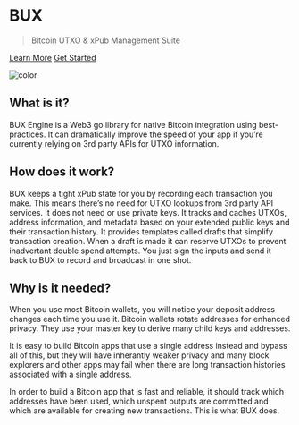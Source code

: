 # **BUX**

> Bitcoin UTXO & xPub Management Suite

[Learn More](#what-is-it)
[Get Started](getting_started.md)

![color](#ecfcff)

## What is it?

BUX Engine is a Web3 go library for native Bitcoin integration using best-practices. It can dramatically improve the speed of your app if you’re currently relying on 3rd party APIs for UTXO information.

## How does it work?

BUX keeps a tight xPub state for you by recording each transaction you make. This means there’s no need for UTXO lookups from 3rd party API services. It does not need or use private keys. It tracks and caches UTXOs, address information, and metadata based on your extended public keys and their transaction history. It provides templates called drafts that simplify transaction creation. When a draft is made it can reserve UTXOs to prevent inadvertant double spend attempts. You just sign the inputs and send it back to BUX to record and broadcast in one shot.

## Why is it needed?

When you use most Bitcoin wallets, you will notice your deposit address changes each time you use it. Bitcoin wallets rotate addresses for enhanced privacy. They use your master key to derive many child keys and addresses.

It is easy to build Bitcoin apps that use a single address instead and bypass all of this, but they will have inherantly weaker privacy and many block explorers and other apps may fail when there are long transaction histories associated with a single address.

In order to build a Bitcoin app that is fast and reliable, it should track which addresses have been used, which unspent outputs are committed and which are available for creating new transactions. This is what BUX does.
